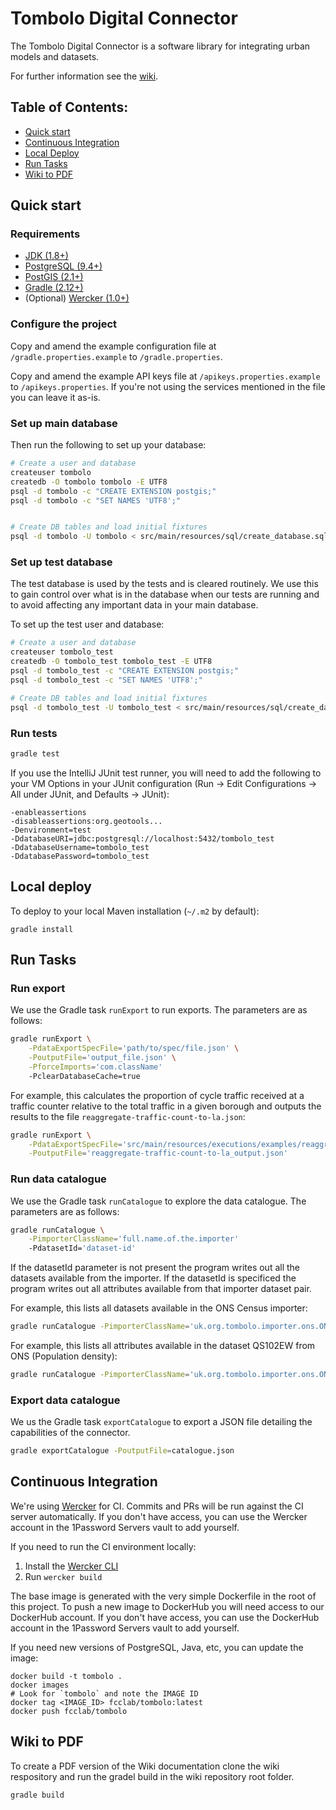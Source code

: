 # Tombolo Digital Connector

The Tombolo Digital Connector is a software library for integrating urban models and datasets.

For further information see the [wiki](https://github.com/FutureCitiesCatapult/TomboloDigitalConnector/wiki).

## Table of Contents:

* [Quick start](#quick-start)
* [Continuous Integration](#continuous-integration)
* [Local Deploy](#local-deploy)
* [Run Tasks](#run-tasks)
* [Wiki to PDF](#wiki-to-pdf)

## Quick start

### Requirements
* [JDK (1.8+)](http://www.oracle.com/technetwork/java/javase/downloads/jdk8-downloads-2133151.html)
* [PostgreSQL (9.4+)](https://www.postgresql.org/)
* [PostGIS (2.1+)](http://postgis.net/)
* [Gradle (2.12+)](https://gradle.org/)
* (Optional) [Wercker (1.0+)](http://www.wercker.com/)

### Configure the project

Copy and amend the example configuration file at
`/gradle.properties.example` to
`/gradle.properties`.

Copy and amend the example API keys file at
`/apikeys.properties.example` to
`/apikeys.properties`. If you're not using the services mentioned in the file you can leave it as-is.

### Set up main database

Then run the following to set up your database:

```bash
# Create a user and database
createuser tombolo
createdb -O tombolo tombolo -E UTF8
psql -d tombolo -c "CREATE EXTENSION postgis;"
psql -d tombolo -c "SET NAMES 'UTF8';"


# Create DB tables and load initial fixtures
psql -d tombolo -U tombolo < src/main/resources/sql/create_database.sql
```

### Set up test database

The test database is used by the tests and is cleared routinely. We use this
to gain control over what is in the database when our tests are running and
to avoid affecting any important data in your main database.

To set up the test user and database:

```bash
# Create a user and database
createuser tombolo_test
createdb -O tombolo_test tombolo_test -E UTF8
psql -d tombolo_test -c "CREATE EXTENSION postgis;"
psql -d tombolo_test -c "SET NAMES 'UTF8';"

# Create DB tables and load initial fixtures
psql -d tombolo_test -U tombolo_test < src/main/resources/sql/create_database.sql
```

### Run tests

```bash
gradle test
```

If you use the IntelliJ JUnit test runner, you will need to add the following to your
VM Options in your JUnit configuration (Run -> Edit Configurations -> All under JUnit,
and Defaults -> JUnit):

```
-enableassertions
-disableassertions:org.geotools...
-Denvironment=test
-DdatabaseURI=jdbc:postgresql://localhost:5432/tombolo_test
-DdatabaseUsername=tombolo_test
-DdatabasePassword=tombolo_test
```

## Local deploy

To deploy to your local Maven installation (`~/.m2` by default):

```
gradle install
```

## Run Tasks

### Run export

We use the Gradle task `runExport` to run exports. The parameters are as follows:

```bash
gradle runExport \
    -PdataExportSpecFile='path/to/spec/file.json' \
    -PoutputFile='output_file.json' \
    -PforceImports='com.className'
    -PclearDatabaseCache=true
```

For example, this calculates the proportion of cycle traffic received at a traffic counter relative to the total traffic
in a given borough and outputs the results to the file `reaggregate-traffic-count-to-la.json`:

```bash
gradle runExport \
    -PdataExportSpecFile='src/main/resources/executions/examples/reaggregate-traffic-count-to-la.json' \
    -PoutputFile='reaggregate-traffic-count-to-la_output.json'
```

### Run data catalogue

We use the Gradle task `runCatalogue` to explore the data catalogue. The parameters are as follows:

```bash
gradle runCatalogue \
    -PimporterClassName='full.name.of.the.importer'
    -PdatasetId='dataset-id'
```

If the datasetId parameter is not present the program writes out all the datasets available from the importer.
If the datasetId is specificed the program writes out all attributes available from that importer dataset pair.

For example, this lists all datasets available in the ONS Census importer:

```bash
gradle runCatalogue -PimporterClassName='uk.org.tombolo.importer.ons.ONSCensusImporter'
```

For example, this lists all attributes available in the dataset QS102EW from ONS (Population density):

```bash
gradle runCatalogue -PimporterClassName='uk.org.tombolo.importer.ons.ONSCensusImporter' -PdatasetId='QS102EW'
```

### Export data catalogue

We us the Gradle task `exportCatalogue` to export a JSON file detailing the capabilities of the connector.

```bash
gradle exportCatalogue -PoutputFile=catalogue.json
```

## Continuous Integration

We're using [Wercker](http://wercker.com/) for CI. Commits and PRs will be run
against the CI server automatically. If you don't have access, you can use the
Wercker account in the 1Password Servers vault to add yourself.

If you need to run the CI environment locally:

1. Install the [Wercker CLI](http://wercker.com/cli/install)
2. Run `wercker build`

The base image is generated with the very simple Dockerfile in the root of this
project. To push a new image to DockerHub you will need access to our DockerHub
account. If you don't have access, you can use the DockerHub account in the
1Password Servers vault to add yourself.

If you need new versions of PostgreSQL, Java, etc, you can update the image:

```
docker build -t tombolo .
docker images
# Look for `tombolo` and note the IMAGE ID
docker tag <IMAGE_ID> fcclab/tombolo:latest
docker push fcclab/tombolo
```

## Wiki to PDF

To create a PDF version of the Wiki documentation clone the wiki respository 
and run the gradel build in the wiki repository root folder.

```
gradle build
```
